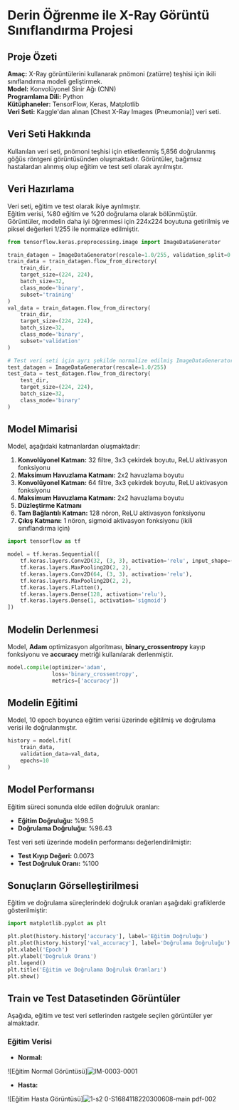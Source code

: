 # Derin Öğrenme ile X-Ray Görüntü Sınıflandırma Projesi

## Proje Özeti
**Amaç:** X-Ray görüntülerini kullanarak pnömoni (zatürre) teşhisi için ikili sınıflandırma modeli geliştirmek.  
**Model:** Konvolüyonel Sinir Ağı (CNN)  
**Programlama Dili:** Python  
**Kütüphaneler:** TensorFlow, Keras, Matplotlib  
**Veri Seti:** Kaggle'dan alınan [Chest X-Ray Images (Pneumonia)] veri seti.

## Veri Seti Hakkında
Kullanılan veri seti, pnömoni teşhisi için etiketlenmiş 5,856 doğrulanmış göğüs röntgeni görüntüsünden oluşmaktadır. Görüntüler, bağımsız hastalardan alınmış olup eğitim ve test seti olarak ayrılmıştır.

## Veri Hazırlama
Veri seti, eğitim ve test olarak ikiye ayrılmıştır.  
Eğitim verisi, %80 eğitim ve %20 doğrulama olarak bölünmüştür.  
Görüntüler, modelin daha iyi öğrenmesi için 224x224 boyutuna getirilmiş ve piksel değerleri 1/255 ile normalize edilmiştir.

```python
from tensorflow.keras.preprocessing.image import ImageDataGenerator

train_datagen = ImageDataGenerator(rescale=1.0/255, validation_split=0.2)
train_data = train_datagen.flow_from_directory(
    train_dir,
    target_size=(224, 224),
    batch_size=32,
    class_mode='binary',
    subset='training'
)
val_data = train_datagen.flow_from_directory(
    train_dir,
    target_size=(224, 224),
    batch_size=32,
    class_mode='binary',
    subset='validation'
)

# Test veri seti için ayrı şekilde normalize edilmiş ImageDataGenerator
test_datagen = ImageDataGenerator(rescale=1.0/255)
test_data = test_datagen.flow_from_directory(
    test_dir,
    target_size=(224, 224),
    batch_size=32,
    class_mode='binary'
)
```

## Model Mimarisi
Model, aşağıdaki katmanlardan oluşmaktadır:

1. **Konvolüyonel Katman:** 32 filtre, 3x3 çekirdek boyutu, ReLU aktivasyon fonksiyonu  
2. **Maksimum Havuzlama Katmanı:** 2x2 havuzlama boyutu  
3. **Konvolüyonel Katman:** 64 filtre, 3x3 çekirdek boyutu, ReLU aktivasyon fonksiyonu  
4. **Maksimum Havuzlama Katmanı:** 2x2 havuzlama boyutu  
5. **Düzleştirme Katmanı**  
6. **Tam Bağlantılı Katman:** 128 nöron, ReLU aktivasyon fonksiyonu  
7. **Çıkış Katmanı:** 1 nöron, sigmoid aktivasyon fonksiyonu (ikili sınıflandırma için)

```python
import tensorflow as tf

model = tf.keras.Sequential([
    tf.keras.layers.Conv2D(32, (3, 3), activation='relu', input_shape=(224, 224, 3)),
    tf.keras.layers.MaxPooling2D(2, 2),
    tf.keras.layers.Conv2D(64, (3, 3), activation='relu'),
    tf.keras.layers.MaxPooling2D(2, 2),
    tf.keras.layers.Flatten(),
    tf.keras.layers.Dense(128, activation='relu'),
    tf.keras.layers.Dense(1, activation='sigmoid')
])
```

## Modelin Derlenmesi
Model, **Adam** optimizasyon algoritması, **binary_crossentropy** kayıp fonksiyonu ve **accuracy** metriği kullanılarak derlenmiştir.

```python
model.compile(optimizer='adam',
              loss='binary_crossentropy',
              metrics=['accuracy'])
```

## Modelin Eğitimi
Model, 10 epoch boyunca eğitim verisi üzerinde eğitilmiş ve doğrulama verisi ile doğrulanmıştır.

```python
history = model.fit(
    train_data,
    validation_data=val_data,
    epochs=10
)
```

## Model Performansı
Eğitim süreci sonunda elde edilen doğruluk oranları:

- **Eğitim Doğruluğu:** %98.5  
- **Doğrulama Doğruluğu:** %96.43  

Test veri seti üzerinde modelin performansı değerlendirilmiştir:

- **Test Kıyıp Değeri:** 0.0073  
- **Test Doğruluk Oranı:** %100

## Sonuçların Görselleştirilmesi
Eğitim ve doğrulama süreçlerindeki doğruluk oranları aşağıdaki grafiklerde gösterilmiştir:

```python
import matplotlib.pyplot as plt

plt.plot(history.history['accuracy'], label='Eğitim Doğruluğu')
plt.plot(history.history['val_accuracy'], label='Doğrulama Doğruluğu')
plt.xlabel('Epoch')
plt.ylabel('Doğruluk Oranı')
plt.legend()
plt.title('Eğitim ve Doğrulama Doğruluk Oranları')
plt.show()
```

## Train ve Test Datasetinden Görüntüler
Aşağıda, eğitim ve test veri setlerinden rastgele seçilen görüntüler yer almaktadır. 

### Eğitim Verisi

- **Normal:**

![Eğitim Normal Görüntüsü]![IM-0003-0001](https://github.com/user-attachments/assets/ffef49db-5702-4b40-9940-936d2bf59ca8)


- **Hasta:**

![Eğitim Hasta Görüntüsü]![1-s2 0-S1684118220300608-main pdf-002](https://github.com/user-attachments/assets/bb07d14b-3c8e-4a03-a1c3-60d7041cf2d5)





